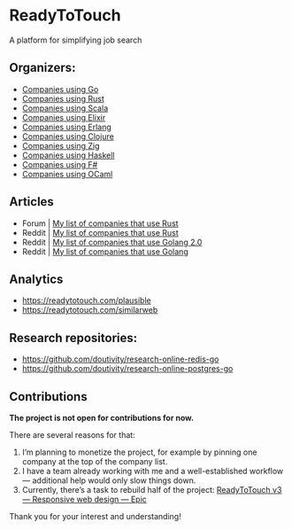 # ReadyToTouch
A platform for simplifying job search

## Organizers:
- [Companies using Go](https://readytotouch.com/organizers/golang/companies)
- [Companies using Rust](https://readytotouch.com/organizers/rust/companies)
- [Companies using Scala](https://readytotouch.com/organizers/scala/companies)
- [Companies using Elixir](https://readytotouch.com/organizers/elixir/companies)
- [Companies using Erlang](https://readytotouch.com/organizers/erlang/companies)
- [Companies using Clojure](https://readytotouch.com/organizers/clojure/companies)
- [Companies using Zig](https://readytotouch.com/organizers/zig/companies)
- [Companies using Haskell](https://readytotouch.com/organizers/haskell/companies)
- [Companies using F#](https://readytotouch.com/organizers/fsharp/companies)
- [Companies using OCaml](https://readytotouch.com/organizers/ocaml/companies)

## Articles
- Forum | [My list of companies that use Rust](https://users.rust-lang.org/t/my-list-of-companies-that-use-rust/127300)
- Reddit | [My list of companies that use Rust](https://www.reddit.com/r/rust/comments/1jg4rrl/my_list_of_companies_that_use_rust/)
- Reddit | [My list of companies that use Golang 2.0](https://www.reddit.com/r/golang/comments/1ixglek/my_list_of_companies_that_use_golang_20/)
- Reddit | [My list of companies that use Golang](https://www.reddit.com/r/golang/comments/1fjbp1p/my_list_of_companies_that_use_golang/)

## Analytics
- https://readytotouch.com/plausible
- https://readytotouch.com/similarweb

## Research repositories:
- https://github.com/doutivity/research-online-redis-go
- https://github.com/doutivity/research-online-postgres-go

## Contributions
**The project is not open for contributions for now.** 

There are several reasons for that:
1. I’m planning to monetize the project, for example by pinning one company at the top of the company list.
2. I have a team already working with me and a well-established workflow — additional help would only slow things down.
3. Currently, there’s a task to rebuild half of the project: [ReadyToTouch v3 — Responsive web design — Epic](https://github.com/readytotouch/readytotouch/issues/157)

Thank you for your interest and understanding!

